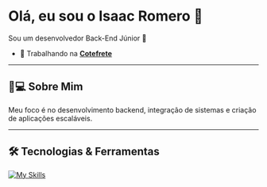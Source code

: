 # Olá, eu sou o Isaac Romero 👋

Sou um desenvolvedor Back-End Júnior 🚀

- 💼 Trabalhando na [**Cotefrete**](https://www.cotefrete.com.br)

---

## 🧑💻 Sobre Mim
 
Meu foco é no desenvolvimento backend, integração de sistemas e criação de aplicações escaláveis.

---

## 🛠️ Tecnologias & Ferramentas

[![My Skills](https://skillicons.dev/icons?i=php,laravel,js,jquery,mysql,html,css,bootstrap,git)](https://skillicons.dev)
